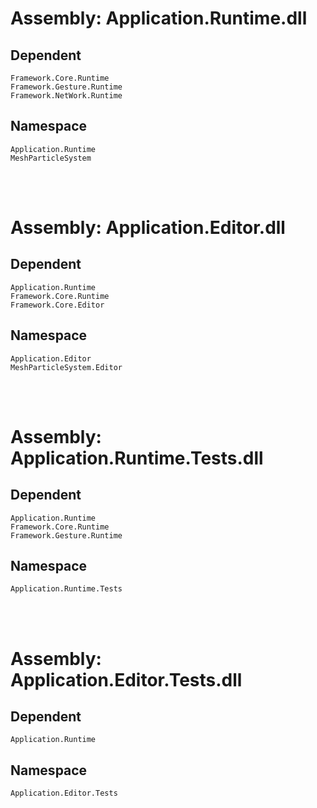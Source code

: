 <!--
 * @Descripttion: 
 * @version: 
 * @Author: xukun
 * @Date: 2021-02-26 09:56:38
 * @LastEditors: xukun
 * @LastEditTime: 2021-02-26 16:47:05
-->
# Assembly:   Application.Runtime.dll

## Dependent
	Framework.Core.Runtime
	Framework.Gesture.Runtime
	Framework.NetWork.Runtime

## Namespace
	Application.Runtime	
	MeshParticleSystem


<br></br>



# Assembly:   Application.Editor.dll

## Dependent
	Application.Runtime
	Framework.Core.Runtime
	Framework.Core.Editor

## Namespace
	Application.Editor
	MeshParticleSystem.Editor


<br></br>

# Assembly:   Application.Runtime.Tests.dll

## Dependent
	Application.Runtime
	Framework.Core.Runtime
	Framework.Gesture.Runtime

## Namespace
	Application.Runtime.Tests


<br></br>

# Assembly:   Application.Editor.Tests.dll

## Dependent
	Application.Runtime

## Namespace
	Application.Editor.Tests


<br></br>